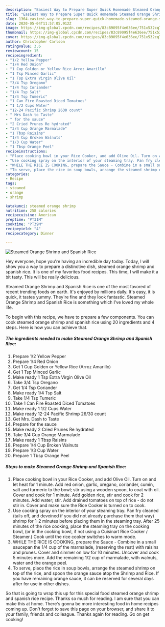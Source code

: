 ```yaml
---
description: "Easiest Way to Prepare Super Quick Homemade Steamed Orange Shrimp and Spanish Rice"
title: "Easiest Way to Prepare Super Quick Homemade Steamed Orange Shrimp and Spanish Rice"
slug: 1364-easiest-way-to-prepare-super-quick-homemade-steamed-orange-shrimp-and-spanish-rice
date: 2020-05-04T11:57:05.912Z
image: https://img-global.cpcdn.com/recipes/83c89095f4e636ee/751x532cq70/steamed-orange-shrimp-and-spanish-rice-recipe-main-photo.jpg
thumbnail: https://img-global.cpcdn.com/recipes/83c89095f4e636ee/751x532cq70/steamed-orange-shrimp-and-spanish-rice-recipe-main-photo.jpg
cover: https://img-global.cpcdn.com/recipes/83c89095f4e636ee/751x532cq70/steamed-orange-shrimp-and-spanish-rice-recipe-main-photo.jpg
author: Christopher Carlson
ratingvalue: 3.6
reviewcount: 15
recipeingredient:
- "1/2 Yellow Pepper"
- "1/4 Red Onion"
- "1 Cup Golden or Yellow Rice Arroz Amarillo"
- "1 Tsp Minced Garlic"
- "1 Tsp Extra Virgin Olive Oil"
- "3/4 Tsp Oregano"
- "1/4 Tsp Coriander"
- "1/4 Tsp Salt"
- "1/4 Tsp Tumeric"
- "1 Can Fire Roasted Diced Tomatoes"
- "1 1/2 Cups Water"
- "12-24 Pacific Shrimp 2630 count"
- " Mrs Dash to Taste"
- " for the sauce"
- "2 Cried Prunes Re hydrated"
- "3/4 Cup Orange Marmalade"
- "1 Tbsp Raisins"
- "1/4 Cup Broken Walnuts"
- "1/3 Cup Water"
- "1 Tbsp Orange Peel"
recipeinstructions:
- "Place cooking bowl in your Rice Cooker, and add Olive Oil. Turn on and let heat for 1 minute. Add red onion, garlic, oregano, coriander, cumin, salt and turmeric to the bowl; stir using a wooden spoon, to coat with oil. Cover and cook for 1 minute. Add golden rice, stir and cook for 2 minutes. Add water; stir. Add drained tomatoes on top of rice - do not stir in. Cover and make sure the Rice Cooker is turned on to cook."
- "Use cooking spray on the interior of your steaming tray. Pan fry cleaned (tails off, and deveined if you did not already purchase them that way) shrimp for 1-2 minutes before placing them in the steaming tray. After 25 minutes of the rice cooking, place the steaming tray on the cooking bowl, (or in the cooking bowl, if not using a Cuisinart Rice Cooker / Steamer.) Cook until the rice cooker switches to warm mode."
- "WHILE THE RICE IS COOKING, prepare the Sauce - Combine in a small saucepan the 1/4 cup of the marmalade, (reserving the rest) with raisins and prunes. Cover and simmer on low for 10 minutes. Uncover and cook 5 minutes more. Add the remaining 1/2 cup of marmalade, with walnuts, water and the orange peel."
- "To serve, place the rice in soup bowls, arrange the steamed shrimp on top of the rice, and spoon the orange sauce atop the Shrimp and Rice. If you have remaining orange sauce, it can be reserved for several days after for use in other dishes."
categories:
- Recipe
tags:
- steamed
- orange
- shrimp

katakunci: steamed orange shrimp 
nutrition: 258 calories
recipecuisine: American
preptime: "PT31M"
cooktime: "PT39M"
recipeyield: "4"
recipecategory: Dinner

---
```



![Steamed Orange Shrimp and Spanish Rice](https://img-global.cpcdn.com/recipes/83c89095f4e636ee/751x532cq70/steamed-orange-shrimp-and-spanish-rice-recipe-main-photo.jpg)

Hey everyone, hope you're having an incredible day today. Today, I will show you a way to prepare a distinctive dish, steamed orange shrimp and spanish rice. It is one of my favorites food recipes. This time, I will make it a bit tasty. This will be really delicious.



Steamed Orange Shrimp and Spanish Rice is one of the most favored of recent trending foods on earth. It's enjoyed by millions daily. It's easy, it is quick, it tastes yummy. They're fine and they look fantastic. Steamed Orange Shrimp and Spanish Rice is something which I've loved my whole life.


To begin with this recipe, we have to prepare a few components. You can cook steamed orange shrimp and spanish rice using 20 ingredients and 4 steps. Here is how you can achieve that.

<!--inarticleads1-->

##### The ingredients needed to make Steamed Orange Shrimp and Spanish Rice:

1. Prepare 1/2 Yellow Pepper
1. Prepare 1/4 Red Onion
1. Get 1 Cup Golden or Yellow Rice (Arroz Amarillo)
1. Get 1 Tsp Minced Garlic
1. Make ready 1 Tsp Extra Virgin Olive Oil
1. Take 3/4 Tsp Oregano
1. Get 1/4 Tsp Coriander
1. Make ready 1/4 Tsp Salt
1. Take 1/4 Tsp Tumeric
1. Take 1 Can Fire Roasted Diced Tomatoes
1. Make ready 1 1/2 Cups Water
1. Make ready 12-24 Pacific Shrimp 26/30 count
1. Get  Mrs. Dash to Taste
1. Prepare  for the sauce
1. Make ready 2 Cried Prunes Re hydrated
1. Take 3/4 Cup Orange Marmalade
1. Make ready 1 Tbsp Raisins
1. Prepare 1/4 Cup Broken Walnuts
1. Prepare 1/3 Cup Water
1. Prepare 1 Tbsp Orange Peel




<!--inarticleads2-->

##### Steps to make Steamed Orange Shrimp and Spanish Rice:

1. Place cooking bowl in your Rice Cooker, and add Olive Oil. Turn on and let heat for 1 minute. Add red onion, garlic, oregano, coriander, cumin, salt and turmeric to the bowl; stir using a wooden spoon, to coat with oil. Cover and cook for 1 minute. Add golden rice, stir and cook for 2 minutes. Add water; stir. Add drained tomatoes on top of rice - do not stir in. Cover and make sure the Rice Cooker is turned on to cook.
1. Use cooking spray on the interior of your steaming tray. Pan fry cleaned (tails off, and deveined if you did not already purchase them that way) shrimp for 1-2 minutes before placing them in the steaming tray. After 25 minutes of the rice cooking, place the steaming tray on the cooking bowl, (or in the cooking bowl, if not using a Cuisinart Rice Cooker / Steamer.) Cook until the rice cooker switches to warm mode.
1. WHILE THE RICE IS COOKING, prepare the Sauce - Combine in a small saucepan the 1/4 cup of the marmalade, (reserving the rest) with raisins and prunes. Cover and simmer on low for 10 minutes. Uncover and cook 5 minutes more. Add the remaining 1/2 cup of marmalade, with walnuts, water and the orange peel.
1. To serve, place the rice in soup bowls, arrange the steamed shrimp on top of the rice, and spoon the orange sauce atop the Shrimp and Rice. If you have remaining orange sauce, it can be reserved for several days after for use in other dishes.




So that is going to wrap this up for this special food steamed orange shrimp and spanish rice recipe. Thanks so much for reading. I am sure that you can make this at home. There's gonna be more interesting food in home recipes coming up. Don't forget to save this page on your browser, and share it to your family, friends and colleague. Thanks again for reading. Go on get cooking!
